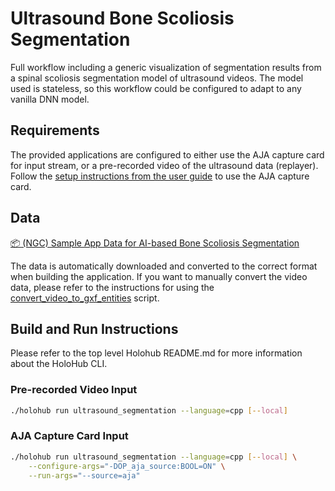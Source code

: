 # Ultrasound Bone Scoliosis Segmentation

Full workflow including a generic visualization of segmentation results from a spinal scoliosis segmentation model of ultrasound videos. The model used is stateless, so this workflow could be configured to adapt to any vanilla DNN model. 

## Requirements

The provided applications are configured to either use the AJA capture card for input stream, or a pre-recorded video of the ultrasound data (replayer). Follow the [setup instructions from the user guide](https://docs.nvidia.com/holoscan/sdk-user-guide/aja_setup.html) to use the AJA capture card.

## Data

[📦️ (NGC) Sample App Data for AI-based Bone Scoliosis Segmentation](https://catalog.ngc.nvidia.com/orgs/nvidia/teams/clara-holoscan/resources/holoscan_ultrasound_sample_data)

The data is automatically downloaded and converted to the correct format when building the application.
If you want to manually convert the video data, please refer to the instructions for using the [convert_video_to_gxf_entities](https://github.com/nvidia-holoscan/holoscan-sdk/tree/main/scripts#convert_video_to_gxf_entitiespy) script.

## Build and Run Instructions

Please refer to the top level Holohub README.md for more information about the HoloHub CLI.

### Pre-recorded Video Input

```bash
./holohub run ultrasound_segmentation --language=cpp [--local]
```

### AJA Capture Card Input

```bash
./holohub run ultrasound_segmentation --language=cpp [--local] \
    --configure-args="-DOP_aja_source:BOOL=ON" \
    --run-args="--source=aja"
```
